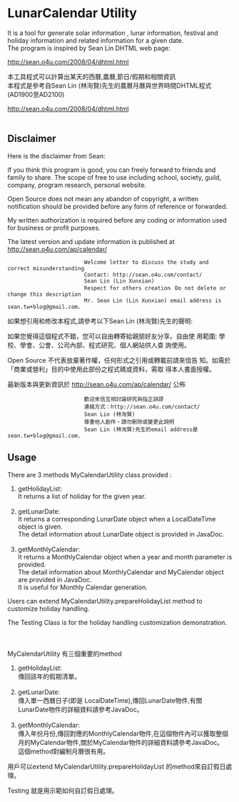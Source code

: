 # LunarCalendar Utility
It is a tool for generate solar information , lunar information, festival and holiday information and related information for a given date.<br>
The program is inspired by Sean Lin DHTML web page:

<a href="http://sean.o4u.com/2008/04/dhtml.html">http://sean.o4u.com/2008/04/dhtml.html</a>


本工具程式可以計算出某天的西曆,農曆,節日/假期和相關資訊<br>
本程式是參考自Sean Lin (林洵賢)先生的農曆月曆與世界時間DHTML程式(AD1900至AD2100)<br> 

<a href="http://sean.o4u.com/2008/04/dhtml.html">http://sean.o4u.com/2008/04/dhtml.html</a><br><br>

## Disclaimer

Here is the disclaimer from Sean:

If you think this program is good, you can freely forward to friends and family to share. The scope of free to use including school, society, guild, company, program research, personal website.

Open Source does not mean any abandon of copyright, a written notification should be provided before any form of reference or forwarded.

My written authorization is required before any coding or information used for business or profit purposes.

The latest version and update information is published at http://sean.o4u.com/ap/calendar/

                            Welcome letter to discuss the study and correct misunderstanding
                            Contact: http://sean.o4u.com/contact/
                            Sean Lin (Lin Xunxian)
                            Respect for others creation‧ Do not delete or change this description
                            Mr. Sean Lin (Lin Xunxian) email address is sean.tw+blog@gmail.com.
                            

如果想引用和修改本程式,請參考以下Sean Lin (林洵賢)先生的聲明:

如果您覺得這個程式不錯，您可以自由轉寄給親朋好友分享。自由使 用範圍: 學校、學會、公會、公司內部、程式研究、個人網站供人查 詢使用。

Open Source 不代表放棄著作權，任何形式之引用或轉載前請來信告 知。如需於「商業或營利」目的中使用此部份之程式碼或資料，需取 得本人書面授權。

最新版本與更新資訊於 http://sean.o4u.com/ap/calendar/ 公佈

                            歡迎來信互相討論研究與指正誤謬
                            連絡方式：http://sean.o4u.com/contact/
                            Sean Lin (林洵賢)
                            尊重他人創作‧請勿刪除或變更此說明
                            Sean Lin (林洵賢)先生的email address是sean.tw+blog@gmail.com.

## Usage
There are 3 methods MyCalendarUtility class provided :
<ol>
	<li>
		getHolidayList:<br>
		It returns a list of holiday for the given year.
	</li><br>	
	<li>
		getLunarDate:<br> 
		It returns a corresponding LunarDate object when a LocalDateTime object is given.<br>
		The detail information about LunarDate object is provided in JavaDoc. 
	</li><br>
	<li> 
		getMonthlyCalendar:<br>	
		It returns a MonthlyCalendar object when a year and month parameter is provided.<br>
		The detail information about MonthlyCalendar and MyCalendar object are provided in JavaDoc.<br>
		It is useful for Monthly Calendar generation.
	</li>	
</ol>
Users can extend MyCalendarUtility.prepareHolidayList method to customize holiday handling.

The Testing Class is for the holiday handling customization demonstration.
<br><br><br><br>
MyCalendarUtility 有三個重要的method
<ol>
	<li>
		getHolidayList:<br>
		 傳回該年的假期清單。
	</li><br>
	<li>
		getLunarDate:<br>
		傳入單一西曆日子(即是 LocalDateTime),傳回LunarDate物件,有關LunarDate物件的詳細資料請參考JavaDoc。
	</li><br>
	<li>
		getMonthlyCalendar:<br>
		傳入年份月份,傳回對應的MonthlyCalendar物件,在這個物件內可以獲取整個月的MyCalendar物件,關於MyCalendar物件的詳細資料請參考JavaDoc。<br>
		這個method對編制月曆很有用。
	</li>
</ol>	
用戶可以extend MyCalendarUtility.prepareHolidayList 的method來自訂假日處理。

Testing 就是用示範如何自訂假日處理。	
